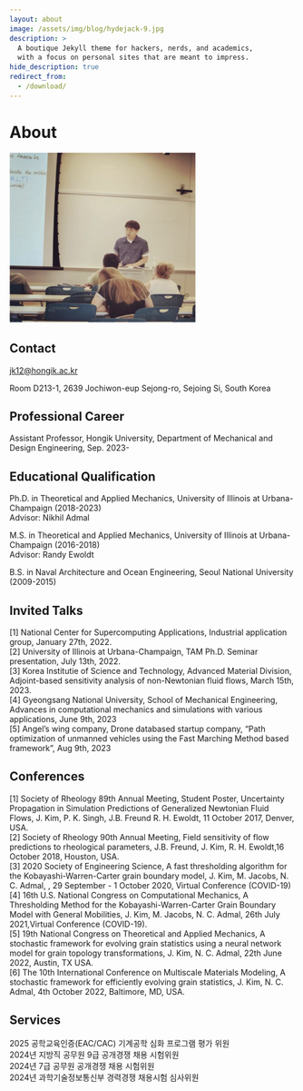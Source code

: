 ```yaml
---
layout: about
image: /assets/img/blog/hydejack-9.jpg
description: >
  A boutique Jekyll theme for hackers, nerds, and academics,
  with a focus on personal sites that are meant to impress.
hide_description: true
redirect_from:
  - /download/
---
```


# About

<img src="/assets/img/aboutpic.png" alt="jkteaching" style="width:330px;height:300px;">

## Contact

jk12@hongik.ac.kr  

Room D213-1, 2639 Jochiwon-eup Sejong-ro, Sejoing Si, South Korea  

## Professional Career

Assistant Professor, Hongik University, Department of Mechanical and Design Engineering, Sep. 2023-  

## Educational Qualification

Ph.D. in Theoretical and Applied Mechanics, University of Illinois at Urbana-Champaign (2018-2023)  
Advisor: Nikhil Admal

M.S. in Theoretical and Applied Mechanics, University of Illinois at Urbana-Champaign (2016-2018)  
Advisor: Randy Ewoldt

B.S. in Naval Architecture and Ocean Engineering, Seoul National University (2009-2015)


## Invited Talks

[1] National Center for Supercomputing Applications, Industrial application group, January 27th, 2022.  
[2] University of Illinois at Urbana-Champaign, TAM Ph.D. Seminar presentation, July 13th, 2022.  
[3] Korea Institutie of Science and Technology, Advanced Material Division, Adjoint-based sensitivity analysis of non-Newtonian fluid flows, March 15th, 2023.  
[4] Gyeongsang National University, School of Mechanical Engineering, Advances in computational mechanics and simulations with various applications, June 9th, 2023  
[5] Angel’s wing company, Drone databased startup company, “Path optimization of unmanned vehicles using the Fast Marching Method based framework”, Aug 9th, 2023  


## Conferences 

[1] Society of Rheology 89th Annual Meeting, Student Poster, Uncertainty Propagation in Simulation Predictions of Generalized Newtonian Fluid Flows, J. Kim, P. K. Singh, J.B. Freund R. H. Ewoldt, 11 October 2017, Denver, USA.  
[2] Society of Rheology 90th Annual Meeting, Field sensitivity of flow predictions to rheological parameters, J.B. Freund, J. Kim, R. H. Ewoldt,16 October 2018, Houston, USA.  
[3] 2020 Society of Engineering Science, A fast thresholding algorithm for the Kobayashi-Warren-Carter grain boundary model, J. Kim, M. Jacobs, N. C. Admal, , 29 September - 1 October 2020, Virtual Conference (COVID-19)  
[4] 16th U.S. National Congress on Computational Mechanics, A Thresholding Method for the Kobayashi-Warren-Carter Grain Boundary Model with General Mobilities, J. Kim, M. Jacobs, N. C. Admal, 26th July 2021,Virtual Conference (COVID-19).  
[5] 19th National Congress on Theoretical and Applied Mechanics, A stochastic framework for evolving grain statistics using a neural network model for grain topology transformations, J. Kim, N. C. Admal, 22th June 2022, Austin, TX USA.  
[6] The 10th International Conference on Multiscale Materials Modeling, A stochastic framework for efficiently evolving grain statistics, J. Kim, N. C. Admal, 4th October 2022, Baltimore, MD, USA.  

## Services 

2025 공학교육인증(EAC/CAC) 기계공학 심화 프로그램 평가 위원  
2024년 지방직 공무원 9급 공개경쟁 채용 시험위원  
2024년 7급 공무원 공개경쟁 채용 시험위원  
2024년 과학기술정보통신부 경력경쟁 채용시험 심사위원  

